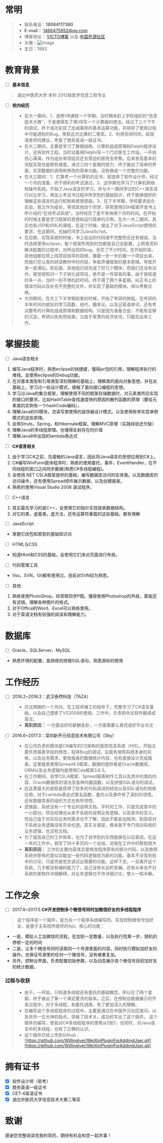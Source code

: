 # **常明**
> - 联系电话：**18064117380**
> - **E-mail：** 1466475852@qq.com
> - 博客地址： [	51CTO博客](http://stickydream.blog.51cto.com/) 以及 [中国开源社区](https://my.oschina.net/charmingBoy/blog)
> - 头像：![image](https://camo.githubusercontent.com/f15639cb03328dcb5eb9bac5f52a9cb8168d1b24/687474703a2f2f692e696d6775722e636f6d2f695673625079512e6a7067)
> - 生日：1993
# 教育背景
- [ ] **基本信息**
> 湖北中医药大学  本科  2012级医学信息工程专业
- [ ] **校内经历**
> - 在大一期间，1、选修VB课程一个学期。当时期末赶上学校组织的“信息技术大赛”，于是便萌生了用VB写一个计算器的想法。经过了三个下午的调试，终于成功实现了加减乘除的基本运算功能，并排除了使用过程中可能遇到的Bug，荣获这次比赛的二等奖。2、利用空闲时间，经英语老师的建议，考取了商务英语一级证书。
> - 在大二期间，主要是学习了数据结构、计算机组成原理和Delphi程序设计，还有软件工程。当时试着用Delphi写一个门诊医生工作站。一开始信心满满，作为组长带领组员还去旁边的医院去考察。后来发现基本的流程实现也是颇有难度。进过三四个星期的努力，终于做出了简单的界面，实现数据的调用和修改的简单功能。没有做成一个完整的功能。
> - 在大三期间：1、打算考一个计算机的证书，就选择了软件设计师，经过一个月的准备，终于顺利的考试通过。2、这学期也学习了计算机网络和操作系统。开始了Java语言的学习，并与大一期间学过的C++语言进行对比学习，再加上考证书过程中所学到的基础知识，终于能够很好的理解这些语言的运行机制和使用思路。3、在下半学期，学校要求综合实验，我又作为组长，带领其他四个同学，研究使用SSH框架开发书上所介绍的“在线考试系统”。当时经历了差不多快两个月的时间。在开始的时候主要是学习框架的思想和运行简单的示例。在大一大二期间，其实也有JSP和XML的课程，在这个时候，提出了对于JavaScript使用的要求，在这期间，也抽时间学习JavaScript。
> - 在后期，实现系统的时候，书上给出的代码很不完整而且还有错误。当时选择使用eclipse，每个框架所用到的包都是自己去配置，上网查资料解决配置的过程中，对所出现的bug，也花了不少时间。在开始阶段，其他组都在网上找项目指导的视频，跟着一步一步的做一个项目出来，而我们在认真的研读教材中的内容，争取弄懂框架的基本原理。导致开发一直滞后。到后面，其他组已经完成了好几个模块，而我们还没有动作。感觉把知识一下子转化成项目，绝不是一件容易的事。由于我知道的多一点，当时一刻不停的赶时间。终于用了两个多星期。纠正书上的错误代码以及补充不完整的文件，并实现了基础的模块。得以考察合格。
> - 大四期间，在大三下半学期结束的时候，开始了考研的旅程。在考研的半年时间内疯狂的学习高数，线代，概率论。以及记英语单词，还有考试要考的计算机组成原理和数据结构。只是因为准备仓促，不能有足够的沉淀。考研以失败而结束。又由于家里的经济状况，只能先出来工作。
# 掌握技能
- [ ] Java语言相关
1. 编写Java程序时，熟悉eclipse的快捷键，懂得jar包的引用，理解程序执行的堆栈，会使用eclipse的Debug功能。
2. 在对基本类型和引用类型深刻理解的基础上，理解类的面向对象思想。并在此基础上，学习过一些设计模式，接触了面向接口编程的思想。
3. 学习过Java的集合框架，理解使用不同的框架存储数据时，对元素类所应实现的接口的要求。比如HashTable查找速度快的原因的散列函数的原理（要给元素类的实例有一个hashCode编码）。
4. 理解Java的IO模块，流读写类使用的装饰器设计模式。以及使用枚举实现单例模式的这些原理。
5. 会用Struts，Spring，和Hibernate框架。理解MVC原理（实践经验还欠缺）
6. 理解Java的多线程原理。也懂得反射存在的价值
7. 理解Java8中出现的lambda表达式
- [ ] **C#语言相关**
1. 由于学习C#之前，先接触的Java语言，因此将Java语言的思想应用到C#上。
2. C#编写WinForm窗体程序时，熟练的使用委托，事件，EventHandler，在不同线程的窗口之间同步数据(熟悉C#多线程编程)。
3. 会使用.NET CSLA框架提供的基础，编写数据库访问的实体类。以及数据库的访问操作，还有使用Spread控件展示数据，以及创建报表。
4. 熟练的使用Visual Studio 2008 调试程序。
- [ ] C++语言
1. 其实最先学习的是C++，会使用它的指针实现链表数据结构。
1. 对它的类，虚基类，虚方法，还有运算符重载的这些基础，都有理解
- [ ] JavaScript
- 掌握它闭包和原型的基础知识点
- [ ] HTML与CSS
- 知道Html和CSS的基础，会使用它们来对页面进行布局。
- [ ] 代码管理工具
- Vss，SVN，Git都有使用过，目前对SVN较为熟悉。
- [ ] 其他
1. 熟练使用PhotoShop，经常帮同学P图。懂得使用Photoshop的外挂，蒙版还有滤镜。理解各种图片的格式。
1. 对于Office的Word、Excel可以熟练使用。
1. 对于英语文档有较强的阅读和理解能力。
# 数据库
- [ ] Oracle、SQLServer、MySQL
- 熟悉环境的配置，能熟练的拼接SQL语句，熟悉游标的使用
#  工作经历
- [ ] 2016.2~2016.3：武汉泰然科技（TAZA）
> - 在试用期的一个月内，在工程师褚工的指导下，完整学习了C#语言基础，以及自己摸索了VS2008的使用。工作中，负责把中文软件翻译成英文。
> - **离职原因：** 一方面谈好的薪酬变卦，一方面需要认真完成好毕业论文
- [ ] 2016.6~2017.3：深圳新开元信息技术有限公司（Sky）
> - 在公司负责的模块是C#编写的CS架构的医院信息系统（HIS）。开始主要负责报表字段的修改，程序Bug的调试。后面有按照系统本身的风格，以及业务需求，更改报表的数据统计内容，也有直接设计完成报表。这里报表使用Spread4.0框架，数据的提供者是Oracle数据库。ORM以及业务逻辑均是使用Csla框架3.8.3。
> - 在工作期间，自学CSLA框架、Spread报表制作工具以及其中的类的内容、Oracle数据库的语法及各种内置函数，以及拼接SQL语句的调试。
> - 在这里最大的收获是获得了较多的代码调试的经验以及SQL语句的熟练应用。对于Lambda表达式匿名函数，委托以及事件有了深刻的领悟。还有数据库表的组织方式也有所领悟。
> - 遗憾是，系统没有一个专业的说明文档，平时的工作，只是完成其中的一小部分。项目经理也从来不系统的说明业务逻辑，以及其中的含义。而自己由于对实际业务的需求也不了解，因此不能妄加揣测。到目前对于系统业务逻辑没有完全吃透。其实关键是，根本就不专门培训系统的业务逻辑，也没有文档。
> - 为了提高自己的工作效率，也为了自学到的东西能够在以后查阅，在这一年的工作中，我写了四十多页的一个总结。对我在工作中的帮助很大
> - **离职原因：** 工作的主要内容其实是修改程序原有的部分代码，以及依照系统中原有的类似功能加一些代码逻辑改为新的功能。基本不涉及到技术的讨论。只是凭直觉去调试出需要的功能。这样下去，一旦离开这个系统，几乎都没有编码能力了，自己没有长远的发展。还有从来也不对系统的架构作详细解释，对业务逻辑也不作详细讨论，使人一知半解。
# 工作之余
- [ ] 2017.4~2017.5 **C#开发控制多个微信号同时加微信好友的多线程程序**
> 这个程序是一个插件，是为另一个程序系统编写的。实现控制微信号加好友，是基于主系统所提供的Api。核心的功能：
- 一是，模拟人工加微信的流程，在加到一定数量，以及执行完某一步，随机的停顿一定的时间
- 二是，让多个微信号同时读取同一个号源里面的内容，同时执行模拟加好友的操作。也保证号源里的任何一个微信号，没有被重复加。
- 另外，控制台界面，负责配置初始参数，以及动态展示各个微信号目前加好友的统计数据。
### 过程与收获
> - 由于，一开始，只知道多线程还有委托的基础概念。所以花了两个星期，终于做出了第一个满足要求的版本。之后，在控制台数据展示的开发过程中，对于多线程，和委托调用，有了更加深入的理解。
> - 在编写这个多线程程序的过程中，主要是通过在中国开元社区提问，以及另外一位大神的指点，突破了技术关，成功的写出了这个插件。
这个插件的编写，使我对C#多线程程序的使用从0到1，也同时，对Java语言中的多线程，也有了正确的认识。
> - 这个插件已经上传到Github：[https://github.com/Willinglyer/WeiXinPluginForAddingUser.git](https://github.com/Willinglyer/WeiXinPluginForAddingUser.git)
# 拥有证书
- [x] 软件设计师（软考）
- [x] 商务英语一级证书
- [x] CET-4英语证书
- [x] 湖北中医药大学信息技术大赛二等奖
# 致谢
感谢您完整阅读完我的简历，期待有机会和您一起共事！
